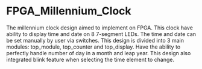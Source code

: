 # FPGA_Millennium_Clock
The millennium clock design aimed to implement on FPGA. This clock have ability to display time and date on 8 7-segment LEDs. The time and date can be set manually by user via switches.
This design is divided into 3 main modules: top_module, top_counter and top_display.
Have the ability to perfectly handle number of day in a month and leap year.
This design also integrated blink feature when selecting the time element to change.
